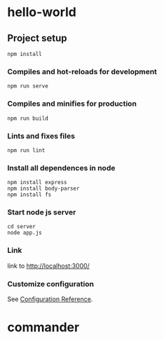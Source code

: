 # hello-world

## Project setup
```
npm install
```

### Compiles and hot-reloads for development
```
npm run serve
```

### Compiles and minifies for production
```
npm run build
```

### Lints and fixes files
```
npm run lint
```
### Install all dependences in node 
```
npm install express
npm install body-parser
npm install fs
```

### Start node js server
```
cd server
node app.js
```

### Link

link to [http://localhost:3000/](http://localhost:3000/) 


### Customize configuration
See [Configuration Reference](https://cli.vuejs.org/config/).
# commander
